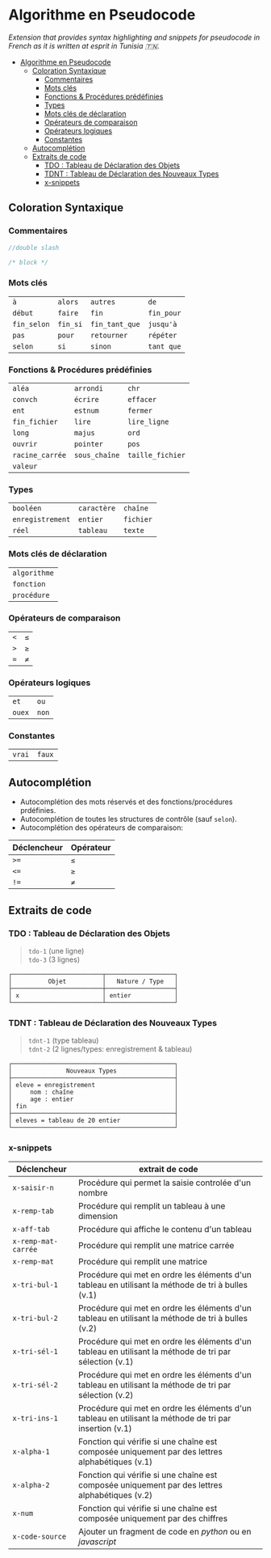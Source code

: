 # Algorithme en Pseudocode

_Extension that provides syntax highlighting and snippets for pseudocode in French as it is written at esprit in Tunisia :tunisia:._

- [Algorithme en Pseudocode](#algorithme-en-pseudocode)
  - [Coloration Syntaxique](#coloration-syntaxique)
    - [Commentaires](#commentaires)
    - [Mots clés](#mots-clés)
    - [Fonctions & Procédures prédéfinies](#fonctions--procédures-prédéfinies)
    - [Types](#types)
    - [Mots clés de déclaration](#mots-clés-de-déclaration)
    - [Opérateurs de comparaison](#opérateurs-de-comparaison)
    - [Opérateurs logiques](#opérateurs-logiques)
    - [Constantes](#constantes)
  - [Autocomplétion](#autocomplétion)
  - [Extraits de code](#extraits-de-code)
    - [TDO : Tableau de Déclaration des Objets](#tdo--tableau-de-déclaration-des-objets)
    - [TDNT : Tableau de Déclaration des Nouveaux Types](#tdnt--tableau-de-déclaration-des-nouveaux-types)
    - [x-snippets](#x-snippets)

## Coloration Syntaxique

### Commentaires

```javascript
//double slash

/* block */
```

### Mots clés

|             |          |                |            |
| ----------- | -------- | -------------- | ---------- |
| `à`         | `alors`  | `autres`       | `de`       |
| `début`     | `faire`  | `fin`          | `fin_pour` |
| `fin_selon` | `fin_si` | `fin_tant_que` | `jusqu'à`  |
| `pas`       | `pour`   | `retourner`    | `répéter`  |
| `selon`     | `si`     | `sinon`        | `tant que` |

### Fonctions & Procédures prédéfinies

|                 |               |                  |
| --------------- | ------------- | ---------------- |
| `aléa`          | `arrondi`     | `chr`            |
| `convch`        | `écrire`      | `effacer`        |
| `ent`           | `estnum`      | `fermer`         |
| `fin_fichier`   | `lire`        | `lire_ligne`     |
| `long`          | `majus`       | `ord`            |
| `ouvrir`        | `pointer`     | `pos`            |
| `racine_carrée` | `sous_chaîne` | `taille_fichier` |
| `valeur`        |               |                  |

### Types

|                  |             |           |
| ---------------- | ----------- | --------- |
| `booléen`        | `caractère` | `chaîne`  |
| `enregistrement` | `entier`    | `fichier` |
| `réel`           | `tableau`   | `texte`   |

### Mots clés de déclaration

|              |
| ------------ |
| `algorithme` |
| `fonction`   |
| `procédure`  |

### Opérateurs de comparaison

|     |     |
| --- | --- |
| `<` | `≤` |
| `>` | `≥` |
| `=` | `≠` |

### Opérateurs logiques

|        |       |
| ------ | ----- |
| `et`   | `ou`  |
| `ouex` | `non` |

### Constantes

|        |        |
| ------ | ------ |
| `vrai` | `faux` |

## Autocomplétion

- Autocomplétion des mots réservés et des fonctions/procédures prdéfinies.
- Autocomplétion de toutes les structures de contrôle (sauf `selon`).
- Autocomplétion des opérateurs de comparaison:

| Déclencheur | Opérateur |
| ----------- | --------- |
| `>=`        | `≤`       |
| `<=`        | `≥`       |
| `!=`        | `≠`       |

## Extraits de code

### TDO : Tableau de Déclaration des Objets

> `tdo-1` (une ligne)  
> `tdo-3` (3 lignes)

```
┌─────────────────────────┬───────────────────┐
│          Objet          │   Nature / Type   │
├─────────────────────────┼───────────────────┤
│ x                       │ entier            │
└─────────────────────────┴───────────────────┘
```

### TDNT : Tableau de Déclaration des Nouveaux Types

> `tdnt-1` (type tableau)  
> `tdnt-2` (2 lignes/types: enregistrement & tableau)

```
┌─────────────────────────────────────────────┐
│               Nouveaux Types                │
├─────────────────────────────────────────────┤
│ eleve = enregistrement                      │
│     nom : chaîne                            │
│     age : entier                            │
│ fin                                         │
├─────────────────────────────────────────────┤
│ eleves = tableau de 20 entier               │
└─────────────────────────────────────────────┘
```

### x-snippets

| Déclencheur         | extrait de code                                                                                         |
| ------------------- | ------------------------------------------------------------------------------------------------------- |
| `x-saisir-n`        | Procédure qui permet la saisie controlée d'un nombre                                                    |
| `x-remp-tab`        | Procédure qui remplit un tableau à une dimension                                                        |
| `x-aff-tab`         | Procédure qui affiche le contenu d'un tableau                                                           |
| `x-remp-mat-carrée` | Procédure qui remplit une matrice carrée                                                                |
| `x-remp-mat`        | Procédure qui remplit une matrice                                                                       |
| `x-tri-bul-1`       | Procédure qui met en ordre les éléments d'un tableau en utilisant la méthode de tri à bulles (v.1)      |
| `x-tri-bul-2`       | Procédure qui met en ordre les éléments d'un tableau en utilisant la méthode de tri à bulles (v.2)      |
| `x-tri-sél-1`       | Procédure qui met en ordre les éléments d'un tableau en utilisant la méthode de tri par sélection (v.1) |
| `x-tri-sél-2`       | Procédure qui met en ordre les éléments d'un tableau en utilisant la méthode de tri par sélection (v.2) |
| `x-tri-ins-1`       | Procédure qui met en ordre les éléments d'un tableau en utilisant la méthode de tri par insertion (v.1) |
| `x-alpha-1`         | Fonction qui vérifie si une chaîne est composée uniquement par des lettres alphabétiques (v.1)          |
| `x-alpha-2`         | Fonction qui vérifie si une chaîne est composée uniquement par des lettres alphabétiques (v.2)          |
| `x-num`             | Fonction qui vérifie si une chaîne est composée uniquement par des chiffres                             |
| `x-code-source`     | Ajouter un fragment de code en _python_ ou en _javascript_                                              |
